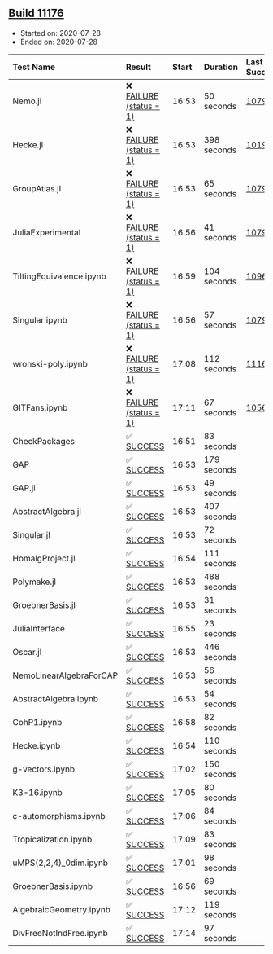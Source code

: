 ## [Build 11176](https://oscarci.mathematik.uni-kl.de/job/oscar/11176/)

* Started on: 2020-07-28
* Ended on: 2020-07-28

| Test Name    | Result | Start | Duration | Last Success | First Failure |
|:-------------|:-------|:------|:---------|:-------------|:--------------|
| Nemo.jl | ❌ [FAILURE (status = 1)](https://oscarci.mathematik.uni-kl.de/job/oscar/11176/artifact/logs/build-11176/Nemo.jl.log) | 16:53 | 50 seconds | [10790](https://oscarci.mathematik.uni-kl.de/job/oscar/10790/) | [10791](https://oscarci.mathematik.uni-kl.de/job/oscar/10791/) |
| Hecke.jl | ❌ [FAILURE (status = 1)](https://oscarci.mathematik.uni-kl.de/job/oscar/11176/artifact/logs/build-11176/Hecke.jl.log) | 16:53 | 398 seconds | [10197](https://oscarci.mathematik.uni-kl.de/job/oscar/10197/) | [10198](https://oscarci.mathematik.uni-kl.de/job/oscar/10198/) |
| GroupAtlas.jl | ❌ [FAILURE (status = 1)](https://oscarci.mathematik.uni-kl.de/job/oscar/11176/artifact/logs/build-11176/GroupAtlas.jl.log) | 16:53 | 65 seconds | [10790](https://oscarci.mathematik.uni-kl.de/job/oscar/10790/) | [10791](https://oscarci.mathematik.uni-kl.de/job/oscar/10791/) |
| JuliaExperimental | ❌ [FAILURE (status = 1)](https://oscarci.mathematik.uni-kl.de/job/oscar/11176/artifact/logs/build-11176/JuliaExperimental.log) | 16:56 | 41 seconds | [10790](https://oscarci.mathematik.uni-kl.de/job/oscar/10790/) | [10791](https://oscarci.mathematik.uni-kl.de/job/oscar/10791/) |
| TiltingEquivalence.ipynb | ❌ [FAILURE (status = 1)](https://oscarci.mathematik.uni-kl.de/job/oscar/11176/artifact/logs/build-11176/TiltingEquivalence.ipynb.log) | 16:59 | 104 seconds | [10962](https://oscarci.mathematik.uni-kl.de/job/oscar/10962/) | [10963](https://oscarci.mathematik.uni-kl.de/job/oscar/10963/) |
| Singular.ipynb | ❌ [FAILURE (status = 1)](https://oscarci.mathematik.uni-kl.de/job/oscar/11176/artifact/logs/build-11176/Singular.ipynb.log) | 16:56 | 57 seconds | [10790](https://oscarci.mathematik.uni-kl.de/job/oscar/10790/) | [10791](https://oscarci.mathematik.uni-kl.de/job/oscar/10791/) |
| wronski-poly.ipynb | ❌ [FAILURE (status = 1)](https://oscarci.mathematik.uni-kl.de/job/oscar/11176/artifact/logs/build-11176/wronski-poly.ipynb.log) | 17:08 | 112 seconds | [11168](https://oscarci.mathematik.uni-kl.de/job/oscar/11168/) | [11169](https://oscarci.mathematik.uni-kl.de/job/oscar/11169/) |
| GITFans.ipynb | ❌ [FAILURE (status = 1)](https://oscarci.mathematik.uni-kl.de/job/oscar/11176/artifact/logs/build-11176/GITFans.ipynb.log) | 17:11 | 67 seconds | [10566](https://oscarci.mathematik.uni-kl.de/job/oscar/10566/) | [10567](https://oscarci.mathematik.uni-kl.de/job/oscar/10567/) |
| CheckPackages | ✅ [SUCCESS](https://oscarci.mathematik.uni-kl.de/job/oscar/11176/artifact/logs/build-11176/CheckPackages.log) | 16:51 | 83 seconds |  |  |
| GAP | ✅ [SUCCESS](https://oscarci.mathematik.uni-kl.de/job/oscar/11176/artifact/logs/build-11176/GAP.log) | 16:53 | 179 seconds |  |  |
| GAP.jl | ✅ [SUCCESS](https://oscarci.mathematik.uni-kl.de/job/oscar/11176/artifact/logs/build-11176/GAP.jl.log) | 16:53 | 49 seconds |  |  |
| AbstractAlgebra.jl | ✅ [SUCCESS](https://oscarci.mathematik.uni-kl.de/job/oscar/11176/artifact/logs/build-11176/AbstractAlgebra.jl.log) | 16:53 | 407 seconds |  |  |
| Singular.jl | ✅ [SUCCESS](https://oscarci.mathematik.uni-kl.de/job/oscar/11176/artifact/logs/build-11176/Singular.jl.log) | 16:53 | 72 seconds |  |  |
| HomalgProject.jl | ✅ [SUCCESS](https://oscarci.mathematik.uni-kl.de/job/oscar/11176/artifact/logs/build-11176/HomalgProject.jl.log) | 16:54 | 111 seconds |  |  |
| Polymake.jl | ✅ [SUCCESS](https://oscarci.mathematik.uni-kl.de/job/oscar/11176/artifact/logs/build-11176/Polymake.jl.log) | 16:53 | 488 seconds |  |  |
| GroebnerBasis.jl | ✅ [SUCCESS](https://oscarci.mathematik.uni-kl.de/job/oscar/11176/artifact/logs/build-11176/GroebnerBasis.jl.log) | 16:53 | 31 seconds |  |  |
| JuliaInterface | ✅ [SUCCESS](https://oscarci.mathematik.uni-kl.de/job/oscar/11176/artifact/logs/build-11176/JuliaInterface.log) | 16:55 | 23 seconds |  |  |
| Oscar.jl | ✅ [SUCCESS](https://oscarci.mathematik.uni-kl.de/job/oscar/11176/artifact/logs/build-11176/Oscar.jl.log) | 16:53 | 446 seconds |  |  |
| NemoLinearAlgebraForCAP | ✅ [SUCCESS](https://oscarci.mathematik.uni-kl.de/job/oscar/11176/artifact/logs/build-11176/NemoLinearAlgebraForCAP.log) | 16:53 | 56 seconds |  |  |
| AbstractAlgebra.ipynb | ✅ [SUCCESS](https://oscarci.mathematik.uni-kl.de/job/oscar/11176/artifact/logs/build-11176/AbstractAlgebra.ipynb.log) | 16:53 | 54 seconds |  |  |
| CohP1.ipynb | ✅ [SUCCESS](https://oscarci.mathematik.uni-kl.de/job/oscar/11176/artifact/logs/build-11176/CohP1.ipynb.log) | 16:58 | 82 seconds |  |  |
| Hecke.ipynb | ✅ [SUCCESS](https://oscarci.mathematik.uni-kl.de/job/oscar/11176/artifact/logs/build-11176/Hecke.ipynb.log) | 16:54 | 110 seconds |  |  |
| g-vectors.ipynb | ✅ [SUCCESS](https://oscarci.mathematik.uni-kl.de/job/oscar/11176/artifact/logs/build-11176/g-vectors.ipynb.log) | 17:02 | 150 seconds |  |  |
| K3-16.ipynb | ✅ [SUCCESS](https://oscarci.mathematik.uni-kl.de/job/oscar/11176/artifact/logs/build-11176/K3-16.ipynb.log) | 17:05 | 80 seconds |  |  |
| c-automorphisms.ipynb | ✅ [SUCCESS](https://oscarci.mathematik.uni-kl.de/job/oscar/11176/artifact/logs/build-11176/c-automorphisms.ipynb.log) | 17:06 | 84 seconds |  |  |
| Tropicalization.ipynb | ✅ [SUCCESS](https://oscarci.mathematik.uni-kl.de/job/oscar/11176/artifact/logs/build-11176/Tropicalization.ipynb.log) | 17:09 | 83 seconds |  |  |
| uMPS(2,2,4)_0dim.ipynb | ✅ [SUCCESS](https://oscarci.mathematik.uni-kl.de/job/oscar/11176/artifact/logs/build-11176/uMPS-2-2-4-_0dim.ipynb.log) | 17:01 | 98 seconds |  |  |
| GroebnerBasis.ipynb | ✅ [SUCCESS](https://oscarci.mathematik.uni-kl.de/job/oscar/11176/artifact/logs/build-11176/GroebnerBasis.ipynb.log) | 16:56 | 69 seconds |  |  |
| AlgebraicGeometry.ipynb | ✅ [SUCCESS](https://oscarci.mathematik.uni-kl.de/job/oscar/11176/artifact/logs/build-11176/AlgebraicGeometry.ipynb.log) | 17:12 | 119 seconds |  |  |
| DivFreeNotIndFree.ipynb | ✅ [SUCCESS](https://oscarci.mathematik.uni-kl.de/job/oscar/11176/artifact/logs/build-11176/DivFreeNotIndFree.ipynb.log) | 17:14 | 97 seconds |  |  |
